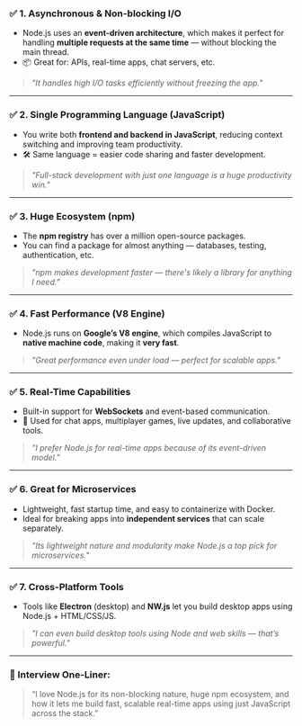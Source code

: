 ### ✅ 1. **Asynchronous & Non-blocking I/O**

* Node.js uses an **event-driven architecture**, which makes it perfect for handling **multiple requests at the same time** — without blocking the main thread.
* 📦 Great for: APIs, real-time apps, chat servers, etc.

> *"It handles high I/O tasks efficiently without freezing the app."*

---

### ✅ 2. **Single Programming Language (JavaScript)**

* You write both **frontend and backend in JavaScript**, reducing context switching and improving team productivity.
* 🛠️ Same language = easier code sharing and faster development.

> *"Full-stack development with just one language is a huge productivity win."*

---

### ✅ 3. **Huge Ecosystem (npm)**

* The **npm registry** has over a million open-source packages.
* You can find a package for almost anything — databases, testing, authentication, etc.

> *"npm makes development faster — there's likely a library for anything I need."*

---

### ✅ 4. **Fast Performance (V8 Engine)**

* Node.js runs on **Google’s V8 engine**, which compiles JavaScript to **native machine code**, making it **very fast**.

> *"Great performance even under load — perfect for scalable apps."*

---

### ✅ 5. **Real-Time Capabilities**

* Built-in support for **WebSockets** and event-based communication.
* 📱 Used for chat apps, multiplayer games, live updates, and collaborative tools.

> *"I prefer Node.js for real-time apps because of its event-driven model."*

---

### ✅ 6. **Great for Microservices**

* Lightweight, fast startup time, and easy to containerize with Docker.
* Ideal for breaking apps into **independent services** that can scale separately.

> *"Its lightweight nature and modularity make Node.js a top pick for microservices."*

---

### ✅ 7. **Cross-Platform Tools**

* Tools like **Electron** (desktop) and **NW\.js** let you build desktop apps using Node.js + HTML/CSS/JS.

> *"I can even build desktop tools using Node and web skills — that’s powerful."*

---

### 🧠 Interview One-Liner:

> “I love Node.js for its non-blocking nature, huge npm ecosystem, and how it lets me build fast, scalable real-time apps using just JavaScript across the stack.”

